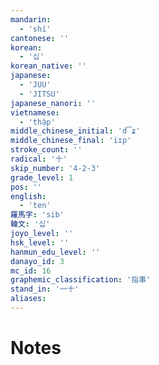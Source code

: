 ```yaml
---
mandarin:
  - 'shí'
cantonese: ''
korean:
  - '십'
korean_native: ''
japanese:
  - 'JUU'
  - 'JITSU'
japanese_nanori: ''
vietnamese:
  - 'thập'
middle_chinese_initial: 'd͡ʑ'
middle_chinese_final: 'iɪp'
stroke_count: ''
radical: '十'
skip_number: '4-2-3'
grade_level: 1
pos: ''
english:
  - 'ten'
羅馬字: 'sib'
韓文: '십'
joyo_level: ''
hsk_level: ''
hanmun_edu_level: ''
danayo_id: 3
mc_id: 16
graphemic_classification: '指事'
stand_in: '一十'
aliases:
---
```


# Notes
